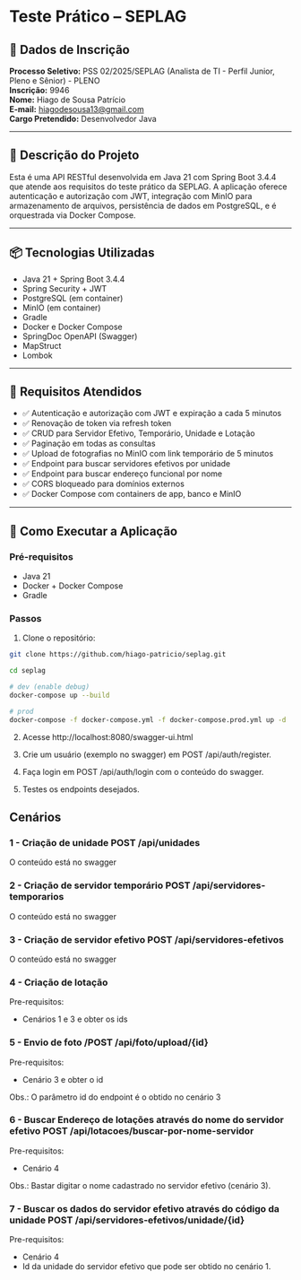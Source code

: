 # Teste Prático – SEPLAG

## 👤 Dados de Inscrição

**Processo Seletivo:** PSS 02/2025/SEPLAG (Analista de TI - Perfil Junior, Pleno e Sênior) - PLENO   
**Inscrição:** 9946   
**Nome:** Hiago de Sousa Patrício   
**E-mail:** hiagodesousa13@gmail.com   
**Cargo Pretendido:** Desenvolvedor Java

---

## 📘 Descrição do Projeto

Esta é uma API RESTful desenvolvida em Java 21 com Spring Boot 3.4.4 que atende aos requisitos do teste prático da SEPLAG. A aplicação oferece autenticação e autorização com JWT, integração com MinIO para armazenamento de arquivos, persistência de dados em PostgreSQL, e é orquestrada via Docker Compose.

---

## 📦 Tecnologias Utilizadas

- Java 21 + Spring Boot 3.4.4
- Spring Security + JWT
- PostgreSQL (em container)
- MinIO (em container)
- Gradle
- Docker e Docker Compose
- SpringDoc OpenAPI (Swagger)
- MapStruct
- Lombok

---

## 🧪 Requisitos Atendidos

- ✅ Autenticação e autorização com JWT e expiração a cada 5 minutos
- ✅ Renovação de token via refresh token
- ✅ CRUD para Servidor Efetivo, Temporário, Unidade e Lotação
- ✅ Paginação em todas as consultas
- ✅ Upload de fotografias no MinIO com link temporário de 5 minutos
- ✅ Endpoint para buscar servidores efetivos por unidade
- ✅ Endpoint para buscar endereço funcional por nome
- ✅ CORS bloqueado para domínios externos
- ✅ Docker Compose com containers de app, banco e MinIO

---

## 🚀 Como Executar a Aplicação

### Pré-requisitos

- Java 21
- Docker + Docker Compose
- Gradle

### Passos

1. Clone o repositório:

```bash
git clone https://github.com/hiago-patricio/seplag.git

cd seplag

# dev (enable debug)
docker-compose up --build

# prod
docker-compose -f docker-compose.yml -f docker-compose.prod.yml up -d
```

2. Acesse http://localhost:8080/swagger-ui.html

3. Crie um usuário (exemplo no swagger) em POST /api/auth/register.

4. Faça login em POST /api/auth/login com o conteúdo do swagger.

5. Testes os endpoints desejados.

## Cenários
### 1 - Criação de unidade POST /api/unidades
O conteúdo está no swagger

### 2 - Criação de servidor temporário POST /api/servidores-temporarios
O conteúdo está no swagger

### 3 - Criação de servidor efetivo POST /api/servidores-efetivos
O conteúdo está no swagger

### 4 - Criação de lotação
Pre-requisitos: 
 - Cenários 1 e 3 e obter os ids

### 5 - Envio de foto /POST /api/foto/upload/{id}
Pre-requisitos:
 - Cenário 3 e obter o id

Obs.: O parâmetro id do endpoint é o obtido no cenário 3

### 6 - Buscar Endereço de lotações através do nome do servidor efetivo POST /api/lotacoes/buscar-por-nome-servidor
Pre-requisitos:
 - Cenário 4

Obs.: Bastar digitar o nome cadastrado no servidor efetivo (cenário 3).

### 7 - Buscar os dados do servidor efetivo através do código da unidade POST /api/servidores-efetivos/unidade/{id}
Pre-requisitos:
- Cenário 4
- Id da unidade do servidor efetivo que pode ser obtido no cenário 1.
